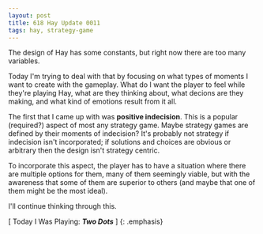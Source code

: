 ```yaml
---
layout: post
title: 618 Hay Update 0011
tags: hay, strategy-game
---
```

The design of Hay has some constants, but right now there are too many variables.

Today I'm trying to deal with that by focusing on what types of moments I want to create with the gameplay.  What do I want the player to feel while they're playing Hay, what are they thinking about, what decions are they making, and what kind of emotions result from it all.

The first that I came up with was **positive indecision**. This is a popular (required?) aspect of most any strategy game.  Maybe strategy games are defined by their moments of indecision? It's probably not strategy if indecision isn't incorporated; if solutions and choices are obvious or arbitrary then the design isn't strategy centric.

To incorporate this aspect, the player has to have a situation where there are multiple options for them, many of them seemingly viable, but with the awareness that some of them are superior to others (and maybe that one of them might be the most ideal).

I'll continue thinking through this.

[ Today I Was Playing: ***Two Dots*** ]
{: .emphasis}